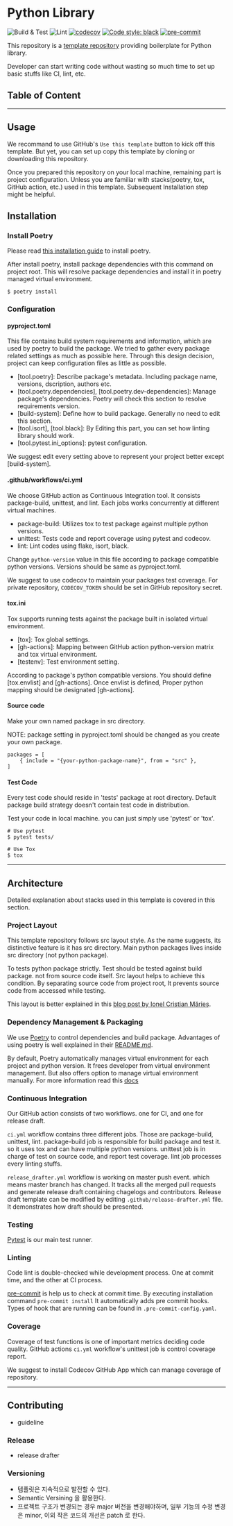 # Python Library

![Build & Test](https://github.com/8percent/python-library/actions/workflows/build_and_test.yml/badge.svg)
![Lint](https://github.com/8percent/python-library/actions/workflows/lint.yml/badge.svg)
[![codecov](https://codecov.io/gh/8percent/python-library/branch/master/graph/badge.svg?token=J7S8RQ32Y0)](https://codecov.io/gh/8percent/python-library)
[![Code style: black](https://img.shields.io/badge/code%20style-black-000000.svg)](https://github.com/psf/black)
[![pre-commit](https://img.shields.io/badge/pre--commit-enabled-brightgreen?logo=pre-commit&logoColor=white)](https://github.com/pre-commit/pre-commit)


This repository is a [template repository](https://docs.github.com/en/repositories/creating-and-managing-repositories/creating-a-repository-from-a-template) providing boilerplate for Python library.

Developer can start writing code without wasting so much time to set up basic stuffs like CI, lint, etc.

## Table of Content

---

## Usage
We recommand to use GitHub's `Use this template` button to kick off this template.
But yet, you can set up copy this template by cloning or downloading this repository.

Once you prepared this repository on your local machine, remaining part is project configuration.
Unless you are familiar with stacks(poetry, tox, GitHub action, etc.) used in this template.
Subsequent Installation step might be helpful.

## Installation

### Install Poetry
Please read [this installation guide](https://github.com/pyenv/pyenv#installation) to install poetry.

After install poetry, install package dependencies with this command on project root.
This will resolve package dependencies and install it in poetry managed virtual environment.
```
$ poetry install
```

### Configuration

#### pyproject.toml
This file contains build system requirements and information, which are used by poetry to build the package.
We tried to gather every package related settings as much as possible here.
Through this design decision, project can keep configuration files as little as possible.

- [tool.poetry]: Describe package's metadata. Including package name, versions, dscription, authors etc.
- [tool.poetry.dependencies], [tool.poetry.dev-dependencies]: Manage package's dependencies. Poetry will check this section to resolve requirements version.
- [build-system]: Define how to build package. Generally no need to edit this section.
- [tool.isort], [tool.black]: By Editing this part, you can set how linting library should work.
- [tool.pytest.ini_options]: pytest configuration.

We suggest edit every setting above to represent your project better except [build-system].

#### .github/workflows/ci.yml
We choose GitHub action as Continuous Integration tool. It consists package-build, unittest, and lint.
Each jobs works concurrently at different virtual machines.

- package-build: Utilizes tox to test package against multiple python versions.
- unittest: Tests code and report coverage using pytest and codecov.
- lint: Lint codes using flake, isort, black.

Change `python-version` value in this file according to package compatible python versions. Versions should be same as pyproject.toml.

We suggest to use codecov to maintain your packages test coverage. For private repository, `CODECOV_TOKEN` should be set in GitHub repository secret.

#### tox.ini
Tox supports running tests against the package built in isolated virtual environment.

- [tox]: Tox global settings.
- [gh-actions]: Mapping between GitHub action python-version matrix and tox virtual environment.
- [testenv]: Test environment setting.

According to package's python compatible versions. You should define [tox.envlist] and [gh-actions].
Once envlist is defined, Proper python mapping should be designated [gh-actions].

#### Source code
Make your own named package in src directory.

NOTE: package setting in pyproject.toml should be changed as you create your own package.
```
packages = [
    { include = "{your-python-package-name}", from = "src" },
]
```

#### Test Code
Every test code should reside in 'tests' package at root directory.
Default package build strategy doesn't contain test code in distribution.

Test your code in local machine. you can just simply use 'pytest' or 'tox'.
```
# Use pytest
$ pytest tests/

# Use Tox
$ tox
```

---

## Architecture
Detailed explanation about stacks used in this template is covered in this section.

### Project Layout
This template repository follows src layout style. As the name suggests, its distinctive feature is it has src directory.
Main python packages lives inside src directory (not python package).

To tests python package strictly. Test should be tested against build package. not from source code itself.
Src layout helps to achieve this condition. By separating source code from project root, It prevents source code from accessed while testing.

This layout is better explained in this [blog post by Ionel Cristian Mărieș](https://blog.ionelmc.ro/2014/05/25/python-packaging/#the-structure).

### Dependency Management & Packaging
We use [Poetry](https://github.com/python-poetry/poetry) to control dependencies and build package.
Advantages of using poetry is well explained in their [README.md](https://github.com/python-poetry/poetry/blob/master/README.md).

By default, Poetry automatically manages virtual environment for each project and python version.
It frees developer from virtual environment management. But also offers option to manage virtual environment manually.
For more information read this [docs](https://python-poetry.org/docs/managing-environments/)

### Continuous Integration
Our GitHub action consists of two workflows. one for CI, and one for release draft.

`ci.yml` workflow contains three different jobs. Those are package-build, unittest, lint.
package-build job is responsible for build package and test it. so it uses tox and can have multiple python versions.
unittest job is in charge of test on source code, and report test coverage.
lint job processes every linting stuffs.

`release_drafter.yml` workflow is working on master push event. which means master branch has changed.
It tracks all the merged pull requests and generate release draft containing chagelogs and contributors.
Release draft template can be modified by editing `.github/release-drafter.yml` file.
It demonstrates how draft should be presented.

### Testing
[Pytest](https://github.com/pytest-dev/pytest/) is our main test runner.

### Linting
Code lint is double-checked while development process. One at commit time, and the other at CI process.

[pre-commit](https://pre-commit.com/) is help us to check at commit time. By executing installation command `pre-commit install`
It automatically adds pre commit hooks. Types of hook that are running can be found in `.pre-commit-config.yaml`.

### Coverage
Coverage of test functions is one of important metrics deciding code quality.
GitHub actions `ci.yml` workflow's unittest job is control coverage report.

We suggest to install Codecov GitHub App which can manage coverage of repository.

---

## Contributing
- guideline

### Release
- release drafter

### Versioning
- 템플릿은 지속적으로 발전할 수 있다.
- Semantic Versining 을 활용한다.
- 프로젝트 구조가 변경되는 경우 major 버전을 변경해야하며, 일부 기능의 수정 변경은 minor, 이외 작은 코드의 개선은 patch 로 한다.
